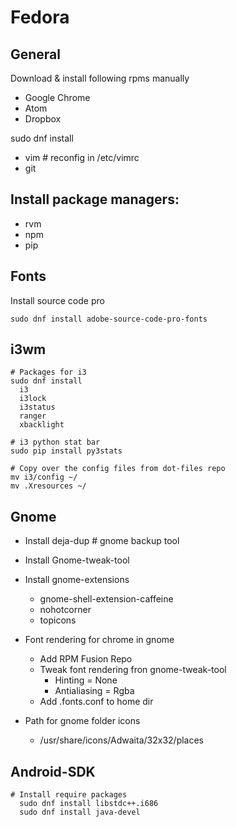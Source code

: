 # Fedora

## General
Download & install following rpms manually
- Google Chrome
- Atom
- Dropbox

sudo dnf install
- vim # reconfig in /etc/vimrc
- git

## Install package managers:
- rvm
- npm
- pip

## Fonts
Install source code pro
```shell
sudo dnf install adobe-source-code-pro-fonts
```

## i3wm
```shell
# Packages for i3
sudo dnf install
  i3
  i3lock
  i3status
  ranger
  xbacklight

# i3 python stat bar
sudo pip install py3stats

# Copy over the config files from dot-files repo
mv i3/config ~/
mv .Xresources ~/
```

## Gnome
- Install deja-dup # gnome backup tool
- Install Gnome-tweak-tool
- Install gnome-extensions
  - gnome-shell-extension-caffeine
  - nohotcorner
  - topicons

- Font rendering for chrome in gnome
  - Add RPM Fusion Repo
  - Tweak font rendering fron gnome-tweak-tool
    - Hinting = None
    - Antialiasing = Rgba
  - Add .fonts.conf to home dir

- Path for gnome folder icons
  - /usr/share/icons/Adwaita/32x32/places


## Android-SDK
```shell
# Install require packages
  sudo dnf install libstdc++.i686
  sudo dnf install java-devel
```
